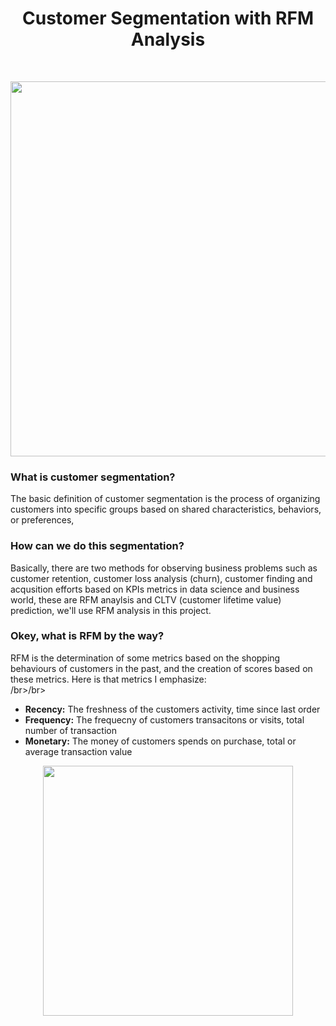 <h1 align="center">
  Customer Segmentation with RFM Analysis
</h1>
</br>
<p align="center">
<img src="https://d35fo82fjcw0y8.cloudfront.net/2018/03/01013508/Incontent_image.png" width="600"/>
</p>

<h3>What is customer segmentation?</h3>
<p">
The basic definition of customer segmentation is the process of organizing customers into specific groups based on shared characteristics, behaviors, or preferences,  
</p>
<h3>How can we do this segmentation?</h3>
<p">
Basically, there are two methods for observing business problems such as customer retention, customer loss analysis (churn), customer finding and acqusition efforts based on KPIs metrics in data science and business world, these are RFM anaylsis and CLTV (customer lifetime value) prediction, we'll use RFM analysis in this project.
</p>
<h3>Okey, what is RFM by the way?</h3>
<p">
RFM is the determination of some metrics based on the shopping behaviours of customers in the past, and the creation of scores based on these metrics. Here is that metrics I emphasize:
</br>/br>/br>
<ul>
  <li><strong>Recency:</strong> The freshness of the customers activity, time since last order</li>
  <li><strong>Frequency:</strong> The frequecny of customers transacitons or visits, total number of transaction</li>
  <li><strong>Monetary:</strong> The money of customers spends on purchase, total or average transaction value </li>
</ul>

<p align="center">
<img src="https://www.perceptive.co.nz/hs-fs/hubfs/Perceptive_Resources/Campaign_13/Blog_images/C13-Blog2-RFM-modelling.png?width=830&name=C13-Blog2-RFM-modelling.png" width="400"/>


